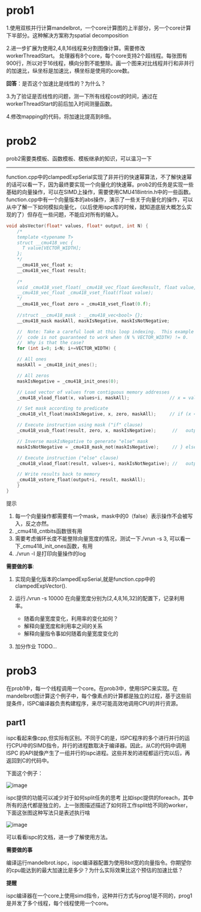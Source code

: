 # prob1

1.使用双核并行计算mandelbrot，一个core计算图的上半部分，另一个core计算下半部分。这种解决方案称为spatial decomposition

2.进一步扩展为使用2,4,8,16线程来分割图像计算。需要修改workerThreadStart。
处理器有8个core，每个core支持2个超线程。每张图有900行，所以对于16线程，横向分割不能整除。画一个图来对比线程并行和非并行的加速比，纵坐标是加速比，横坐标是使用的core数。

**回答**：是否这个加速比是线性的？为什么？

3.为了验证是否线性的问题，测一下所有线程cost的时间，通过在workerThreadStart的前后加入时间测量函数。

4.修改mapping的代码，将加速比提高到8倍。

# prob2

prob2需要类模板、函数模板、模板继承的知识，可以温习一下

---

function.cpp中的clampedExpSerial实现了非并行的快速幂算法，不了解快速幂的话可以看一下，因为最终要实现一个向量化的快速幂。prob2的任务是实现一些基础的向量操作，可以在SIMD上操作，需要使用CMU418intrin.h中的一些函数。
function.cpp中有一个向量版本的abs操作，演示了一些关于向量化的操作，可以从中了解一下如何模拟向量化，（以后使用ispc库的时候，就知道底层大概怎么实现的了）但存在一些问题，不能应对所有的输入。

```cpp
void absVector(float* values, float* output, int N) {
    /*
    template <typename T>
    struct __cmu418_vec {
      T value[VECTOR_WIDTH];
    };
    */
    __cmu418_vec_float x; 
    __cmu418_vec_float result;
  
  	/*
  	void _cmu418_vset_float(__cmu418_vec_float &vecResult, float value, __cmu418_mask &mask);
  	__cmu418_vec_float _cmu418_vset_float(float value);
  	*/
    __cmu418_vec_float zero = _cmu418_vset_float(0.f);
  
  	//struct __cmu418_mask : __cmu418_vec<bool> {};
    __cmu418_mask maskAll, maskIsNegative, maskIsNotNegative;

    //  Note: Take a careful look at this loop indexing.  This example
    //  code is not guaranteed to work when (N % VECTOR_WIDTH) != 0.
    //  Why is that the case?
    for (int i=0; i<N; i+=VECTOR_WIDTH) {

	// All ones
	maskAll = _cmu418_init_ones();

	// All zeros
	maskIsNegative = _cmu418_init_ones(0);

	// Load vector of values from contiguous memory addresses
	_cmu418_vload_float(x, values+i, maskAll);               // x = values[i];

	// Set mask according to predicate
	_cmu418_vlt_float(maskIsNegative, x, zero, maskAll);     // if (x < 0) {

	// Execute instruction using mask ("if" clause)
	_cmu418_vsub_float(result, zero, x, maskIsNegative);      //   output[i] = -x;

	// Inverse maskIsNegative to generate "else" mask
	maskIsNotNegative = _cmu418_mask_not(maskIsNegative);     // } else {

	// Execute instruction ("else" clause)
	_cmu418_vload_float(result, values+i, maskIsNotNegative); //   output[i] = x; }

	// Write results back to memory
	_cmu418_vstore_float(output+i, result, maskAll);
    }
}
```

提示

1. 每一个向量操作都需要有一个mask，mask中的0（false）表示操作不会被写入，反之亦然。
2. _cmu418_cntbits函数很有用
3. 需要考虑循环长度不能整除向量宽度的情况，测试一下./vrun -s 3, 可以看一下_cmu418_init_ones函数，有用
4. ./vrun -l 是打印向量操作的log

**需要做的事**:

1. 实现向量化版本的clampedExpSerial,就是function.cpp中的clampedExpVector().
2. 运行./vrun -s 10000 在向量宽度分别为[2,4,8,16,32]的配置下，记录利用率。
   * 随着向量宽度变化，利用率的变化如何？
   * 解释向量宽度和利用率之间的关系
   * 解释向量指令事如何随着向量宽度变化的

3. 加分作业 TODO...

# prob3
在prob1中，每一个线程调用一个core。在prob3中，使用ISPC来实现。在mandelbrot图计算这个例子中，每个像素点的计算都是独立的过程，基于这些前提条件，ISPC编译器负责构建程序，来尽可能高效地调用CPU的并行资源。

## part1
ispc看起来像cpp,但实际有区别。不同于C的是，ISPC程序的多个进行并行的运行CPU中的SIMD指令，并行的进程数取决于编译器。因此，从C的代码中调用ISPC
的API就像产生了一组并行的ispc进程。这些并发的进程都运行完以后，再返回到C的代码中。

下面这个例子：

![image](https://user-images.githubusercontent.com/44460962/143202634-22c86dea-9131-458d-a9ca-03ae430adfc7.png)

ispc提供的功能可以减少对于如何split任务的思考
比如ispc提供的foreach，其中所有的迭代都是独立的，上一张图描述描述了如何将工作split给不同的worker，下面这张图这种写法只是表述执行啥

![image](https://user-images.githubusercontent.com/44460962/143202978-59dfdfb7-fc19-4534-ae45-1ae7a7204100.png)

可以看看ispc的文档，进一步了解使用方法。

**需要做的事**

编译运行mandelbrot.ispc，ispc编译器配置为使用8bit宽的向量指令。你期望你的cpu能达到的最大加速比是多少？为什么实际效果比这个预估的加速比低？

**提醒**

ispc编译器在一个core上使用simd指令，这种并行方式与prog1是不同的，prog1是并发了多个线程，每个线程使用一个core。
